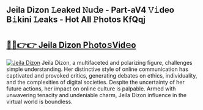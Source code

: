 ## Jeila Dizon 𝙻eaked 𝙽u𝚍e - Part-aV4 𝚅𝚒deo B𝚒kini 𝙻eaks - Hot All 𝙿hotos KfQqj

# <h2><a href="http://ld593qb.urlbe.top/?page=Jeila+Dizon">🔗🔗👉👉 Jeila Dizon P𝚑oto𝚜Vid𝚎o</a></h2>

[![Jeila Dizon](https://i.imgur.com/eBuTRDB.gif)](http://ld593qb.urlbe.top/?page=Jeila+Dizon)
Jeila Dizon, a multifaceted and polarizing figure, challenges simple understanding. Her distinctive style of online communication has captivated and provoked critics, generating debates on ethics, individuality, and the complexities of digital societies. Despite the uncertainty of her future actions, her impact on online culture is palpable. Armed with unwavering tenacity and undeniable charm, Jeila Dizon influence in the virtual world is boundless.
